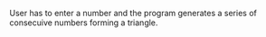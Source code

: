 User has to enter a number and the program generates a series of consecuive numbers forming a triangle.
